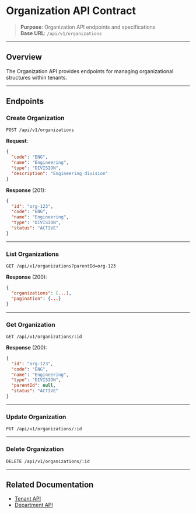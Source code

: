# Organization API Contract

> **Purpose**: Organization API endpoints and specifications  
> **Base URL**: `/api/v1/organizations`

---

## Overview

The Organization API provides endpoints for managing organizational structures within tenants.

---

## Endpoints

### Create Organization

```http
POST /api/v1/organizations
```

**Request**:
```json
{
  "code": "ENG",
  "name": "Engineering",
  "type": "DIVISION",
  "description": "Engineering division"
}
```

**Response** (201):
```json
{
  "id": "org-123",
  "code": "ENG",
  "name": "Engineering",
  "type": "DIVISION",
  "status": "ACTIVE"
}
```

---

### List Organizations

```http
GET /api/v1/organizations?parentId=org-123
```

**Response** (200):
```json
{
  "organizations": [...],
  "pagination": {...}
}
```

---

### Get Organization

```http
GET /api/v1/organizations/:id
```

**Response** (200):
```json
{
  "id": "org-123",
  "code": "ENG",
  "name": "Engineering",
  "type": "DIVISION",
  "parentId": null,
  "status": "ACTIVE"
}
```

---

### Update Organization

```http
PUT /api/v1/organizations/:id
```

---

### Delete Organization

```http
DELETE /api/v1/organizations/:id
```

---

## Related Documentation

- [Tenant API](../api/tenant-api.md)
- [Department API](./department-api.md)
